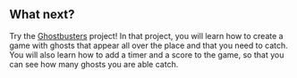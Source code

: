 ## What next?

Try the [Ghostbusters](https://projects.raspberrypi.org/en/projects/ghostbusters-scratch2) project! In that project, you will learn how to create a game with ghosts that appear all over the place and that you need to catch. You will also learn how to add a timer and a score to the game, so that you can see how many ghosts you are able catch.
